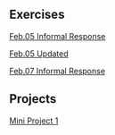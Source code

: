 ## Exercises
 [Feb.05 Informal Response](/DATA-310/feb05_inrformal_response)
 
 [Feb.05 Updated](/DATA-310/feb05_updated)
 
 [Feb.07 Informal Response](/DATA-310/feb07_informal_response)

## Projects

[Mini Project 1](/DATA-310/mini_project_1)
